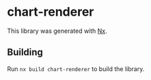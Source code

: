 # chart-renderer

This library was generated with [Nx](https://nx.dev).

## Building

Run `nx build chart-renderer` to build the library.
